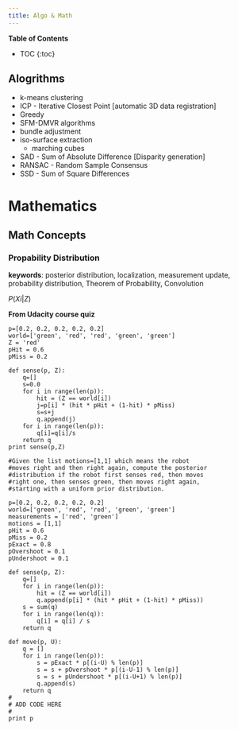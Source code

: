 ```yaml
---
title: Algo & Math
---
```


**Table of Contents**
* TOC
{:toc}


## Alogrithms
* k-means clustering
* ICP - Iterative Closest Point [automatic 3D data registration]
* Greedy
* SFM-DMVR algorithms
* bundle adjustment
* iso-surface extraction
  * marching cubes
* SAD - Sum of Absolute Difference [Disparity generation]
* RANSAC - Random Sample Consensus
* SSD - Sum of Square Differences

# Mathematics

## Math Concepts

### Propability Distribution
**keywords**: posterior distribution, localization, measurement update, probability distribution, Theorem of Probability, Convolution

$P(Xi|Z)$

**From Udacity course quiz**
```
p=[0.2, 0.2, 0.2, 0.2, 0.2]
world=['green', 'red', 'red', 'green', 'green']
Z = 'red'
pHit = 0.6
pMiss = 0.2

def sense(p, Z):
    q=[]
    s=0.0
    for i in range(len(p)):
        hit = (Z == world[i])
        j=p[i] * (hit * pHit + (1-hit) * pMiss)
        s=s+j
        q.append(j)
    for i in range(len(p)):
        q[i]=q[i]/s
    return q
print sense(p,Z)
```

```
#Given the list motions=[1,1] which means the robot
#moves right and then right again, compute the posterior
#distribution if the robot first senses red, then moves
#right one, then senses green, then moves right again,
#starting with a uniform prior distribution.

p=[0.2, 0.2, 0.2, 0.2, 0.2]
world=['green', 'red', 'red', 'green', 'green']
measurements = ['red', 'green']
motions = [1,1]
pHit = 0.6
pMiss = 0.2
pExact = 0.8
pOvershoot = 0.1
pUndershoot = 0.1

def sense(p, Z):
    q=[]
    for i in range(len(p)):
        hit = (Z == world[i])
        q.append(p[i] * (hit * pHit + (1-hit) * pMiss))
    s = sum(q)
    for i in range(len(q)):
        q[i] = q[i] / s
    return q

def move(p, U):
    q = []
    for i in range(len(p)):
        s = pExact * p[(i-U) % len(p)]
        s = s + pOvershoot * p[(i-U-1) % len(p)]
        s = s + pUndershoot * p[(i-U+1) % len(p)]
        q.append(s)
    return q
#
# ADD CODE HERE
#
print p
```
